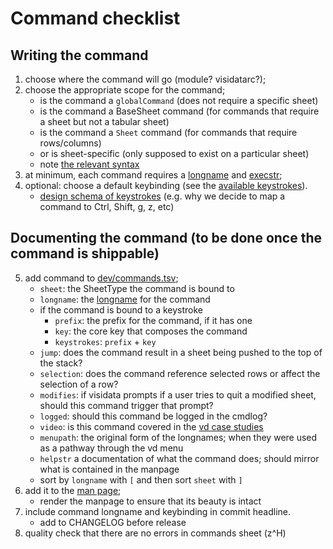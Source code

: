 # Command checklist

## Writing the command
1) choose where the command will go (module? visidatarc?);
2) choose the appropriate scope for the command;
    - is the command a `globalCommand` (does not require a specific sheet)
    - is the command a  BaseSheet command (for commands that require a sheet but not a tabular sheet)
    - is the command a `Sheet` command (for commands that require rows/columns)
    - or is sheet-specific (only supposed to exist on a particular sheet)
    - note [the relevant syntax](https://github.com/saulpw/visidata/blob/develop/dev/design/169-settings.md#ii-commandskeybindings)
3) at minimum, each command requires a [longname]() and [execstr]();
4) optional: choose a default keybinding (see the [available keystrokes](https://visidata.org/kblayout)).
    - [design schema of keystrokes]() (e.g. why we decide to map a command to Ctrl, Shift, g, z, etc)

## Documenting the command (to be done once the command is shippable)
5) add command to [dev/commands.tsv]();
    - `sheet`: the SheetType the command is bound to
    - `longname`: the [longname]() for the command
    - if the command is bound to a keystroke
        - `prefix`: the prefix for the command, if it has one
        - `key`: the core key that composes the command
        - `keystrokes`: `prefix` + `key`
    - `jump`: does the command result in a sheet being pushed to the top of the stack?
    - `selection`: does the command reference selected rows or affect the selection of a row?
    - `modifies`: if visidata prompts if a user tries to quit a modified sheet, should this command trigger that prompt?
    - `logged`: should this command be logged in the cmdlog?
    - `video`: is this command covered in the [vd case studies]()
    - `menupath`: the original form of the longnames; when they were used as a pathway through the vd menu
    - `helpstr` a documentation of what the command does; should mirror what is contained in the manpage
    - sort by `longname` with `[` and then sort `sheet` with `]`
6) add it to the [man page](https://github.com/saulpw/visidata/blob/develop/visidata/man/vd.inc);
    - render the manpage to ensure that its beauty is intact
7) include command longname and keybinding in commit headline.
    - add to CHANGELOG before release
8) quality check that there are no errors in commands sheet (z^H)

